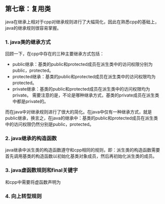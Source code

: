 ## 第七章：复用类

java在继承上相对于cpp对继承规则进行了大幅简化，因此在熟悉cpp的基础上，java的继承规则很容易掌握。

### 1. java类的继承方式
回顾一下，在cpp中存在的三种主要继承方式包括：
+ public继承：基类的public和protected成员在派生类中的访问权限分别为public，protected。
+ protected继承：基类的public和protected成员在派生类中的访问权限均为protected。
+ private继承：基类的public和protected成员在派生类中的访问权限均为private。
需要注意的是，不论是哪种继承方式，基类的private成员在派生类中都是private的。

而在java中对继承规则进行了很大的简化。在java中仅有一种继承方式，就是public继承，换言之，在java的继承中：基类的public和protected成员在派生类中的访问权限仍然分别是public，protected。

### 2. java继承的构造函数
java继承中派生类的构造函数遵守和cpp相同的规则，即：派生类的构造函数需要首先调用基类的构造函数以初始化基类对象成员，然后再初始化派生类的成员。

### 3. java虚函数规则和final关键字
和cpp中需要将虚函数声明为

### 4. 向上转型规则

